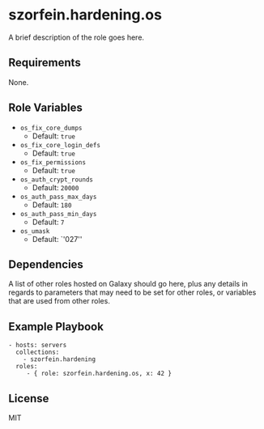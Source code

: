 szorfein.hardening.os
=====================

A brief description of the role goes here.

Requirements
------------

None.

Role Variables
--------------

- `os_fix_core_dumps`
  - Default: `true`
- `os_fix_core_login_defs`
  - Default: `true`
- `os_fix_permissions`
  - Default: `true`
- `os_auth_crypt_rounds`
  - Default: `20000`
- `os_auth_pass_max_days`
  - Default: `180`
- `os_auth_pass_min_days`
  - Default: `7`
- `os_umask`
  - Default: `'027''

Dependencies
------------

A list of other roles hosted on Galaxy should go here, plus any details in regards to parameters that may need to be set for other roles, or variables that are used from other roles.

Example Playbook
----------------

    - hosts: servers
      collections:
        - szorfein.hardening
      roles:
         - { role: szorfein.hardening.os, x: 42 }

License
-------

MIT
